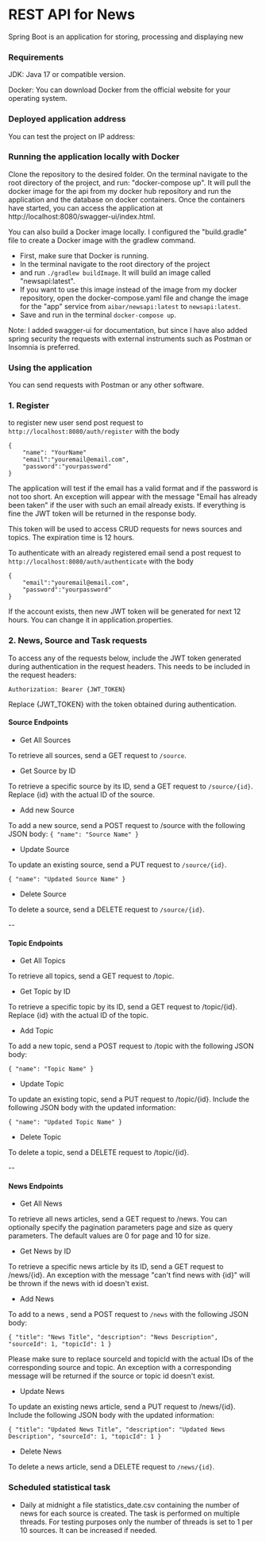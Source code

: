 # REST API for News

Spring Boot is an application for storing, processing and displaying new

### Requirements
JDK: Java 17 or compatible version.

Docker: You can download Docker from the official website for your operating system.

### Deployed application address 
You can test the project on IP address: 

### Running the application locally with Docker
Clone the repository to the desired folder. On the terminal navigate to the root directory of the project, and run: "docker-compose up". It will pull the docker image for the api from my docker hub repository and run the application and the database on docker containers. Once the containers have started, you can access the application at http://localhost:8080/swagger-ui/index.html.

You can also build a Docker image locally. I configured the "build.gradle" file to create a Docker image with the gradlew command.

- First, make sure that Docker is running.
- In the terminal navigate to the root directory of the project
- and run ```./gradlew buildImage```. It will build an image called "newsapi:latest". 
- If you want to use this image instead of the image from my docker repository, open the docker-compose.yaml file and change the image for the "app" service from ```aibar/newsapi:latest``` to ```newsapi:latest```.
- Save and run in the terminal ```docker-compose up```. 

Note: I added swagger-ui for documentation, but since I have also added spring security the requests with external instruments such as Postman or Insomnia is preferred. 


### Using the application

You can send requests with Postman or any other software.

### 1. Register

to register new user send post request to ```http://localhost:8080/auth/register``` with the body
```
{
    "name": "YourName"
    "email":"youremail@email.com",
    "password":"yourpassword"
}
```

The application will test if the email has a valid format and if the password is not too short. An exception will appear with the message "Email has already been taken" if the user with such an email already exists. If everything is fine the JWT token will be returned in the response body.

This token will be used to access CRUD requests for news sources and topics. The expiration time is 12 hours.

To authenticate with an already registered email send a post request to ```http://localhost:8080/auth/authenticate``` with the body

```
{
    "email":"youremail@email.com",
    "password":"yourpassword"
}
```
If the account exists, then new JWT token will be generated for next 12 hours. You can change it in application.properties. 


### 2. News, Source and Task requests

To access any of the requests below, include the JWT token generated during authentication in the request headers.
This needs to be included in the request headers:

    Authorization: Bearer {JWT_TOKEN}

Replace {JWT_TOKEN} with the token obtained during authentication.

#### Source Endpoints

- Get All Sources

To retrieve all sources, send a GET request to ```/source```.

- Get Source by ID

To retrieve a specific source by its ID, send a GET request to ```/source/{id}```. Replace {id} with the actual ID of the source.

- Add new Source

To add a new source, send a POST request to /source with the following JSON body: ```{ "name": "Source Name" }```

- Update Source

To update an existing source, send a PUT request to ```/source/{id}```.

```{ "name": "Updated Source Name" }```
- Delete Source

To delete a source, send a DELETE request to ```/source/{id}```.

--

#### Topic Endpoints

- Get All Topics

To retrieve all topics, send a GET request to /topic.

- Get Topic by ID

To retrieve a specific topic by its ID, send a GET request to /topic/{id}. Replace {id} with the actual ID of the topic.

- Add Topic

To add a new topic, send a POST request to /topic with the following JSON body:

```{ "name": "Topic Name" }```
- Update Topic

To update an existing topic, send a PUT request to /topic/{id}. Include the following JSON body with the updated information:

```{ "name": "Updated Topic Name" }```

- Delete Topic

To delete a topic, send a DELETE request to /topic/{id}.

-- 
#### News Endpoints

- Get All News

    
To retrieve all news articles, send a GET request to /news. You can optionally specify the pagination parameters page and size as query parameters. The default values are 0 for page and 10 for size.

- Get News by ID

To retrieve a specific news article by its ID, send a GET request to /news/{id}. An exception with the message "can't find news with {id}" will be thrown if the news with id doesn't exist.

- Add News

To add to a news , send a POST request to ```/news``` with the following JSON body:

    { "title": "News Title", "description": "News Description", "sourceId": 1, "topicId": 1 }
Please make sure to replace sourceId and topicId with the actual IDs of the corresponding source and topic. An exception with a corresponding message will be returned if the source or topic id doesn't exist.

- Update News

To update an existing news article, send a PUT request to /news/{id}. Include the following JSON body with the updated information:

    { "title": "Updated News Title", "description": "Updated News Description", "sourceId": 1, "topicId": 1 }

- Delete News

To delete a news article, send a DELETE request to ```/news/{id}```.

### Scheduled statistical task
- Daily at midnight a file statistics_date.csv containing the number of news for
  each source is created. The task is performed on multiple threads. For testing purposes only the number of threads is set to 1 per 10 sources. It can be increased  if needed. 

